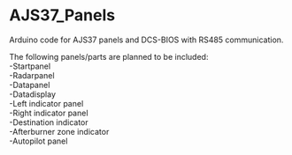 # AJS37_Panels
Arduino code for AJS37 panels and DCS-BIOS with RS485 communication.

The following panels/parts are planned to be included:  
-Startpanel  
-Radarpanel  
-Datapanel  
-Datadisplay  
-Left indicator panel  
-Right indicator panel  
-Destination indicator  
-Afterburner zone indicator  
-Autopilot panel  

